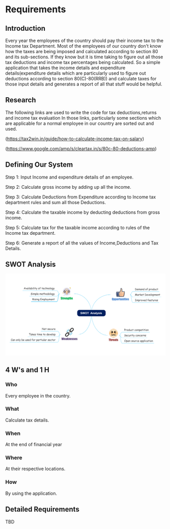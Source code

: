# Requirements

## Introduction

Every year the employees of the country should pay their income tax to the Income tax Department. Most of the employees of our country don't know how the taxes are being imposed and calculated according to section 80 and its sub-sections. If they know but it is time taking to  figure out all those tax deductions and income tax percentages being calculated. So a simple application that takes the income details and expenditure details(expenditure details which are particularly used to figure out deductions according to section 80(C)-80(RRB)) and calculate taxes for those input details and generates a report of all that stuff would be helpful.

## Research 

The following links are used to write the code for tax deductions,returns and income tax evaluation
In those links, particularly some sections which are applicable for a normal employee in our country are sorted out and used.

(https://tax2win.in/guide/how-to-calculate-income-tax-on-salary)

(https://www.google.com/amp/s/cleartax.in/s/80c-80-deductions-amp)

## Defining Our System

Step 1: Input Income and expenditure details of an employee.

Step 2: Calculate gross income by adding up all the income.

Step 3: Calculate Deductions from Expenditure according to Income tax department rules and sum all those Deductions.

Step 4: Calculate the taxable income by deducting deductions from gross income.

Step 5: Calculate tax for the taxable income according to rules of the Income tax department.

Step 6: Generate a report of all the values of Income,Deductions and Tax Details.

## SWOT Analysis

![swot](https://github.com/261705/Miniproject_261705/blob/main/1_Requirements/Software%20SWOT%20Analysis.png)

## 4 W's and 1 H

### Who 

Every employee in the country.

### What 

Calculate tax details.

### When 

At the end of financial year

### Where 

At their respective locations.

### How 

By using the application.

## Detailed Requirements 

TBD
